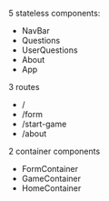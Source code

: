 5 stateless components:
- NavBar
- Questions
- UserQuestions
- About
- App

3 routes
- /
- /form
- /start-game
- /about

2 container components
- FormContainer
- GameContainer
- HomeContainer